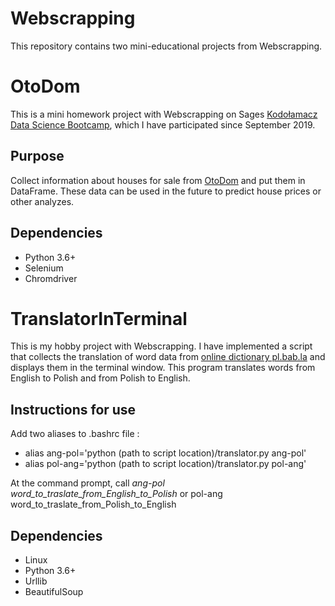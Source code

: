 # Webscrapping
This repository contains two mini-educational projects from Webscrapping. 

# OtoDom
This is a mini homework project with Webscrapping on Sages [Kodołamacz Data Science Bootcamp](https://www.kodolamacz.pl/bootcamp-datascience/), which I have participated since September 2019.

## Purpose
Collect information about houses for sale from [OtoDom](https://www.otodom.pl/) and put them in DataFrame. These data can be used in the future to predict house prices or other analyzes.

## Dependencies
* Python 3.6+
* Selenium
* Chromdriver

# TranslatorInTerminal
This is my hobby project with Webscrapping. I have implemented a script that collects the translation of word data from [online dictionary pl.bab.la](https://pl.bab.la/slownik/Polish-English/bla-bla) and displays them in the terminal window. This program translates words from English to Polish and from Polish to English.

## Instructions for use
Add two aliases to .bashrc file :
- alias ang-pol='python (path to script location)/translator.py ang-pol'
- alias pol-ang='python (path to script location)/translator.py pol-ang' 

<b> </b>
At the command prompt, call <i> ang-pol word_to_traslate_from_English_to_Polish </i> or pol-ang word_to_traslate_from_Polish_to_English

## Dependencies
* Linux
* Python 3.6+
* Urllib
* BeautifulSoup
